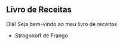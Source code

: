 Livro de Receitas
-----------------

Olá! Seja bem-vindo ao meu livro de receitas

* Strogonoff de Frango



